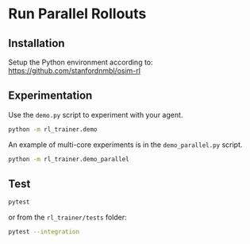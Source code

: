 # Run Parallel Rollouts
## Installation
Setup the Python environment according to: https://github.com/stanfordnmbl/osim-rl
## Experimentation
Use the ``demo.py`` script to experiment with your agent.
```bash
python -m rl_trainer.demo
```
An example of multi-core experiments is in the ``demo_parallel.py`` script.
```bash
python -m rl_trainer.demo_parallel
```
## Test
```bash
pytest
```
or from the ``rl_trainer/tests`` folder:
```bash
pytest --integration
```